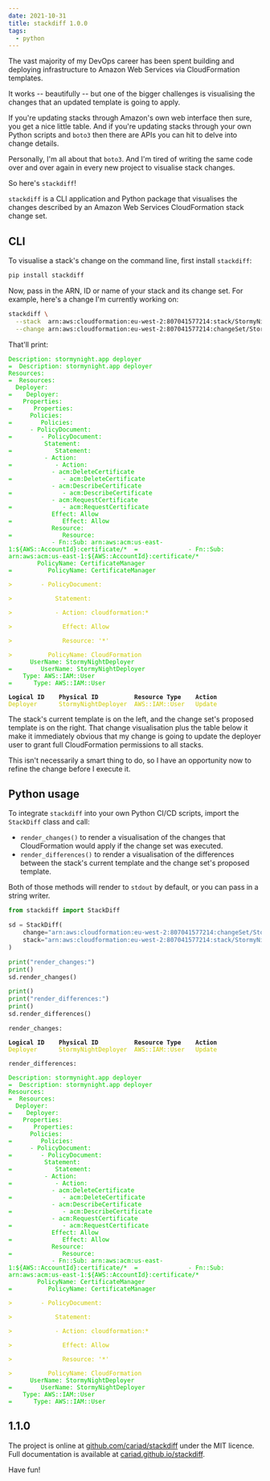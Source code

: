 ```yaml
---
date: 2021-10-31
title: stackdiff 1.0.0
tags:
  - python
---
```


The vast majority of my DevOps career has been spent building and deploying infrastructure to Amazon Web Services via CloudFormation templates.

It works -- beautifully -- but one of the bigger challenges is visualising the changes that an updated template is going to apply.

If you're updating stacks through Amazon's own web interface then sure, you get a nice little table. And if you're updating stacks through your own Python scripts and `boto3` then there are APIs you can hit to delve into change details.

Personally, I'm all about that `boto3`. And I'm tired of writing the same code over and over again in every new project to visualise stack changes.

So here's `stackdiff`!

<!--more-->

`stackdiff` is a CLI application and Python package that visualises the changes described by an Amazon Web Services CloudFormation stack change set.

## CLI

To visualise a stack's change on the command line, first install `stackdiff`:

```bash
pip install stackdiff
```

Now, pass in the ARN, ID or name of your stack and its change set. For example, here's a change I'm currently working on:

```bash
stackdiff \
  --stack  arn:aws:cloudformation:eu-west-2:807041577214:stack/StormyNightDeployer/4ec85710-33f1-11ec-82d3-0a5efef9fec2 \
  --change arn:aws:cloudformation:eu-west-2:807041577214:changeSet/StormyNigh-da9hy65mw07-mb7hluaehr/d81f8f20-7d0d-4ce2-80b7-0b504463d915
```

That'll print:

<!-- markdownlint-disable no-inline-html -->

<!--dinject as=html host=terminal range=start-->

<style type="text/css">.thtml { --green: #0C0; --yellow: #CC0; } .foreground-green { border-color: var(--green); color: var(--green); } .foreground-yellow { border-color: var(--yellow); color: var(--yellow); } .weight-heavy { font-weight: bold; }</style><pre class="nohighlight thtml"><code class="thtml-code"><span class="foreground-green">Description: stormynight.app deployer</span>                                         <span class="foreground-green">=</span>  <span class="foreground-green">Description: stormynight.app deployer</span><br /><span class="foreground-green">Resources:</span>                                                                    <span class="foreground-green">=</span>  <span class="foreground-green">Resources:</span><br /><span class="foreground-green">  Deployer:</span>                                                                   <span class="foreground-green">=</span>  <span class="foreground-green">  Deployer:</span><br /><span class="foreground-green">    Properties:</span>                                                               <span class="foreground-green">=</span>  <span class="foreground-green">    Properties:</span><br /><span class="foreground-green">      Policies:</span>                                                               <span class="foreground-green">=</span>  <span class="foreground-green">      Policies:</span><br /><span class="foreground-green">      - PolicyDocument:</span>                                                       <span class="foreground-green">=</span>  <span class="foreground-green">      - PolicyDocument:</span><br /><span class="foreground-green">          Statement:</span>                                                          <span class="foreground-green">=</span>  <span class="foreground-green">          Statement:</span><br /><span class="foreground-green">          - Action:</span>                                                           <span class="foreground-green">=</span>  <span class="foreground-green">          - Action:</span><br /><span class="foreground-green">            - acm:DeleteCertificate</span>                                           <span class="foreground-green">=</span>  <span class="foreground-green">            - acm:DeleteCertificate</span><br /><span class="foreground-green">            - acm:DescribeCertificate</span>                                         <span class="foreground-green">=</span>  <span class="foreground-green">            - acm:DescribeCertificate</span><br /><span class="foreground-green">            - acm:RequestCertificate</span>                                          <span class="foreground-green">=</span>  <span class="foreground-green">            - acm:RequestCertificate</span><br /><span class="foreground-green">            Effect: Allow</span>                                                     <span class="foreground-green">=</span>  <span class="foreground-green">            Effect: Allow</span><br /><span class="foreground-green">            Resource:</span>                                                         <span class="foreground-green">=</span>  <span class="foreground-green">            Resource:</span><br /><span class="foreground-green">            - Fn::Sub: arn:aws:acm:us-east-1:${AWS::AccountId}:certificate/*</span>  <span class="foreground-green">=</span>  <span class="foreground-green">            - Fn::Sub: arn:aws:acm:us-east-1:${AWS::AccountId}:certificate/*</span><br /><span class="foreground-green">        PolicyName: CertificateManager</span>                                        <span class="foreground-green">=</span>  <span class="foreground-green">        PolicyName: CertificateManager</span><br />                                                                              <span class="foreground-yellow">&gt;</span>  <span class="foreground-yellow">      - PolicyDocument:</span><br />                                                                              <span class="foreground-yellow">&gt;</span>  <span class="foreground-yellow">          Statement:</span><br />                                                                              <span class="foreground-yellow">&gt;</span>  <span class="foreground-yellow">          - Action: cloudformation:*</span><br />                                                                              <span class="foreground-yellow">&gt;</span>  <span class="foreground-yellow">            Effect: Allow</span><br />                                                                              <span class="foreground-yellow">&gt;</span>  <span class="foreground-yellow">            Resource: '*'</span><br />                                                                              <span class="foreground-yellow">&gt;</span>  <span class="foreground-yellow">        PolicyName: CloudFormation</span><br /><span class="foreground-green">      UserName: StormyNightDeployer</span>                                           <span class="foreground-green">=</span>  <span class="foreground-green">      UserName: StormyNightDeployer</span><br /><span class="foreground-green">    Type: AWS::IAM::User</span>                                                      <span class="foreground-green">=</span>  <span class="foreground-green">    Type: AWS::IAM::User</span><br /><br /><span class="weight-heavy">Logical ID</span>    <span class="weight-heavy">Physical ID</span>          <span class="weight-heavy">Resource Type</span>    <span class="weight-heavy">Action</span><br /><span class="foreground-yellow">Deployer</span>      <span class="foreground-yellow">StormyNightDeployer</span>  <span class="foreground-yellow">AWS::IAM::User</span>   <span class="foreground-yellow">Update</span><br /></code></pre>

<!--dinject range=end-->

The stack's current template is on the left, and the change set's proposed template is on the right. That change visualisation plus the table below it make it immediately obvious that my change is going to update the deployer user to grant full CloudFormation permissions to all stacks.

This isn't necessarily a smart thing to do, so I have an opportunity now to refine the change before I execute it.

## Python usage

To integrate `stackdiff` into your own Python CI/CD scripts, import the `StackDiff` class and call:

- `render_changes()` to render a visualisation of the changes that CloudFormation would apply if the change set was executed.
- `render_differences()` to render a visualisation of the differences between the stack's current template and the change set's proposed template.

Both of those methods will render to `stdout` by default, or you can pass in a string writer.

```python
from stackdiff import StackDiff

sd = StackDiff(
    change="arn:aws:cloudformation:eu-west-2:807041577214:changeSet/StormyNigh-da9hy65mw07-mb7hluaehr/d81f8f20-7d0d-4ce2-80b7-0b504463d915",
    stack="arn:aws:cloudformation:eu-west-2:807041577214:stack/StormyNightDeployer/4ec85710-33f1-11ec-82d3-0a5efef9fec2",
)

print("render_changes:")
print()
sd.render_changes()

print()
print("render_differences:")
print()
sd.render_differences()
```

<!--dinject as=html host=terminal range=start-->

<style type="text/css">.thtml { --yellow: #CC0; --green: #0C0; } .weight-heavy { font-weight: bold; } .foreground-yellow { border-color: var(--yellow); color: var(--yellow); } .foreground-green { border-color: var(--green); color: var(--green); }</style><pre class="nohighlight thtml"><code class="thtml-code">render_changes:<br /><br /><span class="weight-heavy">Logical ID</span>    <span class="weight-heavy">Physical ID</span>          <span class="weight-heavy">Resource Type</span>    <span class="weight-heavy">Action</span><br /><span class="foreground-yellow">Deployer</span>      <span class="foreground-yellow">StormyNightDeployer</span>  <span class="foreground-yellow">AWS::IAM::User</span>   <span class="foreground-yellow">Update</span><br /><br />render_differences:<br /><br /><span class="foreground-green">Description: stormynight.app deployer</span>                                         <span class="foreground-green">=</span>  <span class="foreground-green">Description: stormynight.app deployer</span><br /><span class="foreground-green">Resources:</span>                                                                    <span class="foreground-green">=</span>  <span class="foreground-green">Resources:</span><br /><span class="foreground-green">  Deployer:</span>                                                                   <span class="foreground-green">=</span>  <span class="foreground-green">  Deployer:</span><br /><span class="foreground-green">    Properties:</span>                                                               <span class="foreground-green">=</span>  <span class="foreground-green">    Properties:</span><br /><span class="foreground-green">      Policies:</span>                                                               <span class="foreground-green">=</span>  <span class="foreground-green">      Policies:</span><br /><span class="foreground-green">      - PolicyDocument:</span>                                                       <span class="foreground-green">=</span>  <span class="foreground-green">      - PolicyDocument:</span><br /><span class="foreground-green">          Statement:</span>                                                          <span class="foreground-green">=</span>  <span class="foreground-green">          Statement:</span><br /><span class="foreground-green">          - Action:</span>                                                           <span class="foreground-green">=</span>  <span class="foreground-green">          - Action:</span><br /><span class="foreground-green">            - acm:DeleteCertificate</span>                                           <span class="foreground-green">=</span>  <span class="foreground-green">            - acm:DeleteCertificate</span><br /><span class="foreground-green">            - acm:DescribeCertificate</span>                                         <span class="foreground-green">=</span>  <span class="foreground-green">            - acm:DescribeCertificate</span><br /><span class="foreground-green">            - acm:RequestCertificate</span>                                          <span class="foreground-green">=</span>  <span class="foreground-green">            - acm:RequestCertificate</span><br /><span class="foreground-green">            Effect: Allow</span>                                                     <span class="foreground-green">=</span>  <span class="foreground-green">            Effect: Allow</span><br /><span class="foreground-green">            Resource:</span>                                                         <span class="foreground-green">=</span>  <span class="foreground-green">            Resource:</span><br /><span class="foreground-green">            - Fn::Sub: arn:aws:acm:us-east-1:${AWS::AccountId}:certificate/*</span>  <span class="foreground-green">=</span>  <span class="foreground-green">            - Fn::Sub: arn:aws:acm:us-east-1:${AWS::AccountId}:certificate/*</span><br /><span class="foreground-green">        PolicyName: CertificateManager</span>                                        <span class="foreground-green">=</span>  <span class="foreground-green">        PolicyName: CertificateManager</span><br />                                                                              <span class="foreground-yellow">&gt;</span>  <span class="foreground-yellow">      - PolicyDocument:</span><br />                                                                              <span class="foreground-yellow">&gt;</span>  <span class="foreground-yellow">          Statement:</span><br />                                                                              <span class="foreground-yellow">&gt;</span>  <span class="foreground-yellow">          - Action: cloudformation:*</span><br />                                                                              <span class="foreground-yellow">&gt;</span>  <span class="foreground-yellow">            Effect: Allow</span><br />                                                                              <span class="foreground-yellow">&gt;</span>  <span class="foreground-yellow">            Resource: '*'</span><br />                                                                              <span class="foreground-yellow">&gt;</span>  <span class="foreground-yellow">        PolicyName: CloudFormation</span><br /><span class="foreground-green">      UserName: StormyNightDeployer</span>                                           <span class="foreground-green">=</span>  <span class="foreground-green">      UserName: StormyNightDeployer</span><br /><span class="foreground-green">    Type: AWS::IAM::User</span>                                                      <span class="foreground-green">=</span>  <span class="foreground-green">    Type: AWS::IAM::User</span><br /></code></pre>

<!--dinject range=end-->

## 1.1.0

The project is online at [github.com/cariad/stackdiff](https://github.com/cariad/stackdiff) under the MIT licence. Full documentation is available at [cariad.github.io/stackdiff](https://cariad.github.io/stackdiff/).

Have fun!
